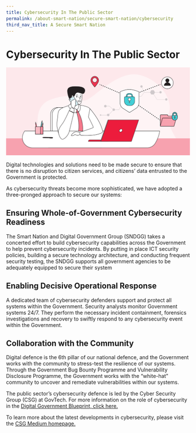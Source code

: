 ```yaml
---
title: Cybersecurity In The Public Sector
permalink: /about-smart-nation/secure-smart-nation/cybersecurity
third_nav_title: A Secure Smart Nation
---
```

# Cybersecurity In The Public Sector
![Cybersecurity](/images/cybersecurity-wip.png)

Digital technologies and solutions need to be made secure to ensure that there is no disruption to citizen services, and citizens’ data entrusted to the Government is protected.

As cybersecurity threats become more sophisticated, we have adopted a three-pronged approach to secure our systems:
 
## Ensuring Whole-of-Government Cybersecurity Readiness

The Smart Nation and Digital Government Group (SNDGG) takes a concerted effort to build cybersecurity capabilities across the Government to help prevent cybersecurity incidents. By putting in place ICT security policies, building a secure technology architecture, and conducting frequent security testing, the SNDGG supports all government agencies to be adequately equipped to secure their system
 
## Enabling Decisive Operational Response

A dedicated team of cybersecurity defenders support and protect all systems within the Government. Security analysts monitor Government systems 24/7. They perform the necessary incident containment, forensics investigations and recovery to swiftly respond to any cybersecurity event within the Government.

## Collaboration with the Community

Digital defence is the 6th pillar of our national defence, and the Government works with the community to stress-test the resilience of our systems. Through the Government Bug Bounty Programme and Vulnerability Disclosure Programme, the Government works with the “white-hat” community to uncover and remediate vulnerabilities within our systems.

The public sector’s cybersecurity defence is led by the Cyber Security Group (CSG) at GovTech. For more information on the role of cybersecurity in the <a href="https://www.tech.gov.sg/digital-government-blueprint/" target="_blank">Digital Government Blueprint, click here.</a> 

To learn more about the latest developments in cybersecurity, please visit the <a href="https://medium.com/csg-govtech" target="_blank">CSG Medium homepage.</a>
